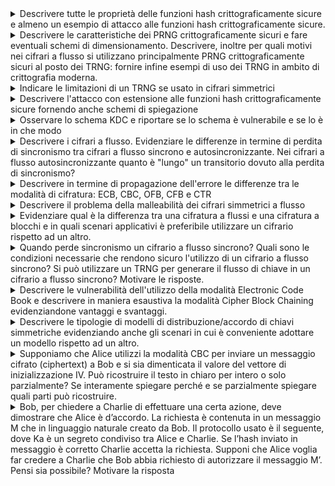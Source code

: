 <details>
  <summary>Descrivere tutte le proprietà delle funzioni hash crittograficamente sicure e almeno un esempio di attacco alle funzioni hash crittograficamente sicure.
</summary>

  **Una funzione hash crittograficamente sicura deve soddisfare le seguenti proprietà:**  

1. **Efficienza**  
   Deve essere computazionalmente facile calcolare l’hash \( H(x) \) per ogni input \( x \) indipendentemente dalla sua lunghezza.

2. **Unidirezionalità**  
   Deve essere computazionalmente difficile risalire all’input \( x \) data solo l'impronta\( H(x) \).

3. **Resistenza debole alle collisioni**  
   Dato un input \( x \), deve essere difficile trovare un altro input \( y \ne x \) tale che \( H(y) = H(x) \).

4. **Resistenza forte alle collisioni**  
   Deve essere difficile trovare qualsiasi coppia di input distinti \( (x, y) \) tale che \( H(x) = H(y) \).

## Esempio di attacco: Birthday Attack

Il **Birthday Attack** è un attacco crittografico che sfrutta il paradosso del compleanno per trovare collisioni in una funzione hash.

- **Obiettivo**: trovare due input differenti \( x \) e \( y \) tali che \( H(x) = H(y) \).
- **Utilizzo**: può essere usato, ad esempio, per ottenere la firma digitale su un documento apparentemente innocuo e riutilizzarla su un altro documento malevolo con lo stesso hash.
- **Motivazione**: la probabilità di collisione aumenta con il numero di tentativi effettuati, rendendo questo attacco efficace per funzioni hash con output troppo corto.

</details>

<details>
  <summary>Descrivere le caratteristiche dei PRNG crittograficamente sicuri e fare eventuali schemi di dimensionamento. Descrivere, inoltre per quali motivi nei cifrari a flusso si utilizzano principalmente PRNG crittograficamente sicuri al posto dei TRNG: fornire infine esempi di uso dei TRNG in ambito di crittografia moderna.
</summary>

**I PRNG** crittograficamente sicuri devono avere le seguenti caratteristiche:

  **Casualità dei bit di uscita:** che si verifica sottoponendo l’uscita ad una serie di test statistici previsti dallo standard FIPS 140-2
**Imprevedibilità dei bit di uscita:** che si verifica sottoponendo l’uscita del componente al test next-bit che considera L bit e a partire da essi verifica se esiste un protocollo polinomiale in grado di predire con una probabilità maggiore di 0.5 il bit (L+1)-esimo.
**Indeducibilità del seme:** Deve essere computazionalmente infattibile per un intrusore riuscire a risalire ai bit precedenti fino al seme iniziale. Questa caratteristica è garantita dall’utilizzo di una funzione unidirezionale al posto o della funzione G di calcolo dello stato futuro, o della funzione F di uscita, dell’automa a stati finiti con cui è implementato il PRNG crittografico.
4
Per garantire sicurezza, la lunghezza del seed deve essere almeno pari al livello di sicurezza desiderato. Esempio:

Sicurezza a 128 bit ⇒ seed di almeno 128 bit.

Sicurezza a 256 bit ⇒ seed di almeno 256 bit.

Nei **cifrari a flusso** si utilizzano principalmente PRNG crittograficamente sicuri al posto dei TRNG perché questi ultimi hanno un grosso limite legato alla frequenza di generazione. La maggior parte degli scenari applicativi richiede una frequenza molto alta di generazione di chiave che il TRNG non può garantire, perché quest’ultimo estrae bit casuali da fenomeni fisici che non si verificano in base alle nostre esigenze. Un secondo motivo è legato alla non riproducibilità del flusso di uscita che caratterizza i TRNG e che è fondamentale ai fini dell’implementazione di un cifrario a flusso.
**Esempi di utilizzo** di TRNG in ambito della crittografia moderna sono tutti i componenti crittografici che richiedono un seed iniziale casuale, imprevedibile e indeducibile come appunto i PRNG crittograficamente sicuri, oppure una chiave segreta che necessariamente deve essere generata in modo da essere casuale, imprevedibile e indeducibile, come le funzioni di Encryption.

</details>
<details>
<summary>Indicare le limitazioni di un TRNG se usato in cifrari simmetrici</summary>

  **Le limitazioni nell’uso di un TRNG** per implementare un cifrario simmetrico si evidenziano nel caso di cifrari a flusso.
Nei cifrari a flusso non è possibile utilizzare TRNG per la generazione del flusso di chiave perché c’è un limite intrinseco legato alla frequenza di generazione. La maggior parte degli scenari applicativi richiede una frequenza molto alta di generazione di chiave che il TRNG non può garantire, perché quest’ultimo estrae bit casuali da fenomeni fisici che non si verificano in base alle nostre esigenze. Un secondo motivo è legato alla non riproducibilità del flusso di uscita che caratterizza i TRNG e che è fondamentale ai fini dell’implementazione di un cifrario a flusso.

</details>

<details>
<summary>Descrivere l'attacco con estensione alle funzioni hash crittograficamente sicure fornendo anche schemi di spiegazione</summary>

  **L’attacco con estensione della lunghezza del messaggio (length extension attack)** colpisce tutte quelle situazioni in cui una funzione hash crittograficamente sicura viene implementata secondo lo schema di compressione iterata, caratteristico di algoritmi come MD5, SHA-1 e SHA-2. Questo schema, pur garantendo efficienza e modularità, introduce una vulnerabilità strutturale sfruttabile in particolari condizioni d’uso, in particolare quando la funzione hash viene impiegata per generare un codice di autenticazione (MAC) del tipo H(s || m), dove s è un segreto condiviso tra il mittente e il destinatario, e m è il messaggio da autenticare.

In questo contesto, un attaccante che riesca a ottenere l’impronta H(s || m) pur senza conoscere il valore del segreto s, può sfruttare le caratteristiche iterative della funzione hash per costruire un nuovo messaggio m* = m || padding || m′ e calcolarne un hash valido H(s || m || padding || m′), dove m′ è un’estensione arbitraria scelta dall’attaccante. Il principio chiave dell’attacco è che l’hash H(s || m) rappresenta lo stato intermedio della funzione di compressione subito dopo l’elaborazione di s || m. Utilizzando questo stato come punto di partenza, l’attaccante può continuare la computazione dell’hash in modo coerente, come se fosse stato il mittente legittimo.

L’unica difficoltà per l’attaccante sta nell’indovinare la lunghezza di s, necessaria per calcolare correttamente il padding. Tuttavia, se s è di lunghezza nota o prevedibile (ad esempio una chiave fissa di 16 o 32 byte), questa operazione è del tutto fattibile. Una volta stimata correttamente la lunghezza, l’attaccante è in grado di riprodurre il padding che la funzione hash avrebbe aggiunto automaticamente a s || m, e proseguire con i blocchi di m′ utilizzando lo stesso schema iterativo.

Anche nei casi in cui lo schema di compressione iterata includa padding alla fine del messaggio, l’attacco resta pericoloso. Questo è particolarmente vero quando il messaggio m ha forma numerica o binaria e il sistema ricevente non è in grado di distinguere tra messaggi originari e quelli estesi artificialmente, in quanto la struttura risultante m || padding || m′ può apparire semanticamente valida o indistinguibile dall’originale. In questi scenari, non è solo la funzione hash a essere vulnerabile, ma l’intero protocollo di autenticazione.

Per proteggersi da questo tipo di attacco, la contromisura più semplice ed efficace è evitare la costruzione H(s || m) e preferire invece H(m || s), invertendo l’ordine tra il messaggio e il segreto. Così facendo, l’attaccante non può più simulare la continuazione del processo hash, poiché non conosce s, che in questo caso si troverebbe alla fine e quindi sarebbe incluso in blocchi che non può costruire o modificare.

<pre>
**schema normale**
Mittente: Alice

Segreto: s
Messaggio: m

Calcolo:
  H(s || m) = HASH OUTPUT

Schema interno:

  [ IV ] ──▶ f ──▶ f ──▶ ... ──▶ f ──▶ Final ──▶ H(s || m)
              ▲       ▲              ▲
             s_1     m_1          padding

             
**lenght extension attack**
Attaccante:

Conosce: m, H(s || m)
Non conosce: s

Obiettivo: costruire m* = m || padding || m′ e ottenere H(s || m || padding || m′)

Strategia:
  1. Usa H(s || m) come stato iniziale fittizio.
  2. Aggiunge blocchi m′ personalizzati.
  3. Continua il calcolo come se fosse legittimo.

Schema:

  [ H(s || m) ] ──▶ f ──▶ f ──▶ Final ──▶ H(s || m || padding || m′)
                      ▲       ▲
                   m′_1     m′_2 (scelti dall’attaccante)

Messaggio forgiato inviato:
  m* = m || padding || m′
  hash_falsificato = H(s || m || padding || m′)
</pre>
</details>

<details>
<summary>Osservare lo schema KDC e riportare se lo schema è vulnerabile e se lo è in che modo</summary>
 
  **Lo schema di implementazione di questo centro di distribuzione delle chiavi**, così com’è, non è vulnerabile nel senso della **riservatezza** a patto che:
Il database in cui T custodisce le master key **Ka** e **Kb** sia assolutamente protetto, e inoltre **Ka** e **Kb** devono essere impossibili da dedurre, intercettare o indovinare.
I numeri random **Ra** ed **Rb** devono essere assolutamente causali, imprevedibili e indeducibili (altrimenti il protocollo sarebbe vulnerabile nella fase in cui le parti si identificano tra di loro)
La chiave di sessione k deve essere casuale, imprevedibile e indeducibile.
Fatte queste ipotesi il protocollo è robusto dal punto di vista della riservatezza ma non dell’integrità. Un intrusore è sempre in grado di modificare i messaggi a caso e questo può causare un Denial of Service (DoS) perché le parti non riusciranno a cifrare e decifrare correttamente, dunque la sessione sarà invalidata.

Con la presenza dei passaggi 4 e 5 un attacco con replica al passaggio 3 sarebbe evitato solo nel modello di minaccia in cui l’intrusore fosse in grado di avviare un attacco attivo sul canale che interconnette A e B, ma non conosca completamente la chiave di sessione k o ne abbia una conoscenza solo parziale.

Se consideriamo il modello di minaccia più sfortunato in cui l’attaccante sia riuscito a decifrare la chiave di sessione K, l’attacco con replica al passaggio 3 avrebbe successo. L’intrusore potrebbe avviare una comunicazione con B facendo partire il protocollo direttamente al passaggio 3 grazie al messaggio precedentemente intercettato. Grazie alla conoscenza di K potrebbe quindi impersonificare A rispondendo correttamente alla sfida al passaggio 5 e da quel momento catturare ogni informazione inviata successivamente.
Sarebbe stato possibile evitare questo attacco solo con una precauzione molto costosa, ovvero quella di far tenere traccia a B di tutte le chiavi di sessione precedentemente utilizzate, in modo da rivelare l’attacco, ma nello schema proposto non è previsto.
È prevista tuttavia una soluzione parziale a questa vulnerabilità visto che KDC attribuisce un tempo di vita limitato alle chiavi di sessione.

</details>
<details>
  <summary>Descrivere i cifrari a flusso. Evidenziare le differenze in termine di perdita di sincronismo tra cifrari a flusso sincrono e autosincronizzante. Nei cifrari a flusso autosincronizzante quanto è "lungo" un transitorio dovuto alla perdita di sincronismo?</summary>
  
 **sono algoritmi crittografici simmetrici** che operano trasformando il testo in chiaro un bit o un byte alla volta, invece che in blocchi fissi come nei cifrari a blocchi. Funzionano generando un flusso di bit pseudocasuali, detto keystream, a partire da una chiave segreta e da un eventuale vettore di inizializzazione. Questo flusso viene poi combinato con il testo in chiaro mediante un'operazione XOR, ottenendo così il testo cifrato. La stessa operazione, applicata al testo cifrato e al medesimo keystream, consente di recuperare il testo originale. Il punto di forza dei cifrari a flusso è l’efficienza: sono estremamente veloci e leggeri, rendendoli particolarmente adatti alla cifratura in tempo reale di flussi di dati continui come audio o video. Tuttavia, la loro sicurezza dipende in modo critico dal fatto che il keystream non venga mai riutilizzato con la stessa chiave, altrimenti diventano vulnerabili ad attacchi crittanalitici.

Un’interferenza attiva sul canale, come la modifica, la cancellazione o l’inserimento di bit, può provocare perdita di sincronismo. Nei cifrari a flusso sincroni, in cui il keystream dipende unicamente dalla chiave segreta e non dai dati trasmessi, la perdita o l’inserimento di un singolo bit compromette definitivamente la sincronizzazione tra le parti. Da quel momento in poi, la decifrazione produrrà risultati errati per tutto il messaggio successivo. Tuttavia, un errore isolato, come la modifica di un singolo bit durante la trasmissione, non compromette il sincronismo: l’errore resta confinato a quel bit e non si propaga oltre.

Nei cifrari a flusso autosincronizzanti, invece, il keystream è calcolato in funzione di una finestra dei bit precedenti del testo cifrato, solitamente gestita tramite uno shift register. In questo caso, ogni bit del keystream dipende da un numero fisso di bit cifrati precedenti (es. gli ultimi n bit). Di conseguenza, qualunque tipo di attacco attivo sul canale — che sia modifica, cancellazione o inserimento di bit — provoca una perdita temporanea di sincronismo, ma questa si auto-corregge dopo l’elaborazione di n bit corretti. Il periodo in cui il ricevente produce output errato a causa della perdita di sincronizzazione è detto transitorio, e ha una durata esattamente pari alla lunghezza dello shift register usato, cioè n bit. Superato questo intervallo, la corretta sincronizzazione viene ripristinata automaticamente, rendendo i cifrari autosincronizzanti più resilienti alla corruzione del canale rispetto ai cifrari sincroni.
</details>

<details>
  <summary>Descrivere in termine di propagazione dell'errore le differenze tra le modalità di cifratura: ECB, CBC, OFB, CFB e CTR
</summary>
  
  **La modalità ECB (Electronic Codebook)** è la più semplice e intuitiva: ogni blocco del testo in chiaro viene cifrato indipendentemente dagli altri usando la stessa chiave. Questo approccio ha il vantaggio della semplicità e della possibilità di cifrare e decifrare i blocchi in parallelo, ma è considerato insicuro perché blocchi identici producono blocchi cifrati identici, rivelando pattern nel messaggio. Dal punto di vista della propagazione dell’errore, se un blocco del testo cifrato viene corrotto, solo il blocco corrispondente del testo in chiaro risulterà errato in fase di decifrazione; non ci sono effetti sugli altri blocchi. Come descritto nel testo, l'errore non si propaga oltre il blocco alterato.
  **La modalità CBC (Cipher Block Chaining)** introduce una dipendenza tra i blocchi: ogni blocco in chiaro viene XORato con il blocco cifrato precedente prima della cifratura. Il primo blocco viene XORato con un vettore di inizializzazione (IV). Questo schema offre una sicurezza maggiore rispetto a ECB in quanto maschera la ripetizione dei dati, ma comporta una propagazione dell’errore più ampia: un errore in un blocco cifrato compromette completamente il blocco in chiaro corrispondente, e produce un errore parziale nel blocco successivo, poiché viene utilizzato un valore decifrato (alterato) come input del prossimo XOR. Questa struttura a pipeline provoca propagazione dell'errore.
  **La modalità CFB (Cipher Feedback)** converte un cifratore a blocchi in un cifratore a flusso autosincronizzante. In essa, il blocco cifrato precedente (o l’IV all’inizio) viene cifrato, e il risultato è XORato con il blocco di testo in chiaro per ottenere il cifrato. In questa configurazione, un errore in un bit del testo cifrato produce un errore nello stesso bit del blocco di testo in chiaro corrispondente, e l’intero blocco successivo risulterà errato perché si utilizza il blocco cifrato corrotto come input per il passo successivo. Anche in CFB, quindi, l’errore si propaga su due blocchi, ma in modo diverso da CBC: l'errore dura "solamente" un transitorio (di lunghezza definita dalla lunghezza degli shift register); decisamente non l'ideale per un canale rumoroso.
  L**a modalità OFB** ci ricorda un cifrario a flusso sincrono. Essendoci una retroazione del flusso di chiave e non del cifrato la modifica di un bit del cifrato impatta solo sulla decodifica di quel bit, e non su tutto il flusso di dati. Quindi rispetto alla modifica dei bit di cifrato non si ha propagazione dell’errore e questo rende la modalità OFB più indicata della modalità CFB nei casi di canali rumorosi. La cancellazione o l’iniezione di bit nel cifrato invece provocano una perdita di sincronismo definitiva.
Infine, **la modalità CTR (Counter Mode)** impiega un contatore che viene cifrato a ogni passo per generare un keystream indipendente dal testo in chiaro o cifrato. Ogni blocco del messaggio viene quindi XORato con il blocco corrispondente del keystream; situazione analoga a **OFB**.
</details>


<details>
  <summary>
    Descrivere il problema della malleabilità dei cifrari simmetrici a flusso
  </summary>
  
  **I cifrari simmetrici a flusso** eseguono l’operazione di cifratura e decifrazione per mezzo di una somma modulo 2 tra il messaggio in chiaro e un flusso di chiave. Il problema della malleabilità è una vulnerabilità insita in questo schema e nelle proprietà dell’operazione di XOR e consiste nella possibilità, sotto opportune ipotesi non comuni ma comunque possibili, dell’intrusore nel modificare il cifrato in maniera tale da avere a valle dell’operazione di decifrazione un effetto da lui voluto.
Le ipotesi sono che l’intrusore sia in grado di effettuare degli attacchi attivi sul canale di comunicazione e che abbia delle conoscenze pregresse sul contenuto del messaggio che sorgente e destinazione legittime si scambiano. In questi casi, se ci troviamo in uno scenario in cui il messaggio cifrato è fortemente strutturato, e l’intrusore è a conoscenza di questa struttura, il pericolo a fronte di un attacco che sfrutta la malleabilità è particolarmente concreto.
Supponiamo che, ad esempio, il messaggio strutturato sia un messaggio in cui il primo campo è sempre il mittente, che chiamiamo Mit1; dunque, i primi bit del cifrato si riferiscano al mittente legittimo rappresentato in forma esadecimale. Se l’intrusore sa a chi è destinato un messaggio, quindi è a conoscenza di Mit1, senza conoscere nulla sulla chiave potrebbe addirittura modificare il campo mittente con un mittente arbitrario di sua scelta Mit2. Gli basterà modificare quei bit di cifrato sommandoli modulo 2 con Mit1 XOR Mit2.

Se indichiamo con K i bit di chiave che cifrano i bit relativi alla rappresentazione esadecimale del campo mittente, avremo in fase di decifrazione un messaggio così composto: Mit1 XOR K XOR Mit1 XOR Mit2 XOR K.
Dal momento che per le proprietà dello XOR i termini uguali si elidono, il risultato sarà che il destinatario decifrerà un messaggio in cui il campo mittente ha la rappresentazione esadecimale di Mit2, il mittente scelto dall’attaccante.

</details>

<details>
  <summary>Evidenziare qual è la differenza tra una cifratura a flussi e una cifratura a blocchi e in quali scenari applicativi è preferibile utilizzare un cifrario rispetto ad un altro.
</summary>
  
  **I cifrari a flusso** si ispirano al cifrario perfetto della crittografia classica denominato One Time Pad e prevedono che uno o pochi bit alla volta del messaggio in chiaro siano sommati modulo due con un flusso di chiave opportunamente generato. Lo scenario applicativo in cui è preferibile utilizzare i cifrari a flusso è quello di trasmissione di dati orientata al flusso, come applicazioni web, telefonia, ecc., perché per come è implementato non introduce rallentamenti; quindi, tipicamente risulta più veloce di un cifrario a blocchi.
I cifrari a blocchi in linea generale si ispirano ai cifrari poligrafici composti della Teoria di Shannon secondo cui, per rendere sicuro ai fini della riservatezza un cifrario che non è perfetto, bisogna eseguire iterativamente operazioni di trasposizione e sostituzione su blocchi di messaggio in chiaro, al fine di ottenere confusione e diffusione. Quindi i cifrari a blocchi prevedono che il messaggio in chiaro sia suddiviso in blocchi di grandezza variabile a seconda della modalità di cifratura. Gli scenari in cui è preferibile utilizzare questi cifrari sono applicazioni asincrone, store and forward, come di protezione di file, pacchetti, strutture dati, posta elettronica, perché è più facile impiegare correttamente un cifrario a blocchi rispetto a un cifrario a flusso, e comunque, un cifrario a blocchi usato scorrettamente risulta comunque più sicuro di un cifrario a flusso usato scorrettamente.

</details>


<details>
  <summary>
    Quando perde sincronismo un cifrario a flusso sincrono? Quali sono le condizioni necessarie che rendono sicuro l'utilizzo di un cifrario a flusso sincrono? Si può utilizzare un TRNG per generare il flusso di chiave in un cifrario a flusso sincrono? Motivare le risposte.
  </summary>
  
  **Un cifrario a flusso sincrono** perde sincronismo quando sul canale di trasmissione viene effettuato un attacco attivo che provoca la cancellazione di un bit o l’iniezione di un bit fake sul flusso del cifrato. Da quel momento in poi si verifica una perdita di sincronismo definitiva tra sorgente e destinazione e la decifrazione non avviene più correttamente. Questo perché, nei due casi sopra citati, la conseguenza dell’attacco sarà una non corrispondenza tra l’i-esimo bit del messaggio in chiaro e l’i-esimo bit del flusso di chiave, condizione necessaria per una corretta decifrazione.
La generazione del flusso di chiave usato nei cifrari a flusso deve essere assolutamente casuale, imprevedibile, indeducibile e usata una volta sola.
Un TRNG non può essere utilizzato per generare un flusso di chiavi per due motivi:

* Per sua natura non permette riproducibilità del flusso di chiave, e questo è fondamentale nei cifrari a flusso in cui è necessario avere lo stesso flusso di chiave lato sorgente e lato destinazione.
* Per sua natura il TRNG non può garantire un’elevata frequenza di generazione, in quanto la sequenza di bit casuali viene estratta da un processo di campionamento, filtraggio e post-produzione di fenomeni naturali che non possono verificarsi in base alle nostre esigenze.

</details>

<details>
  <summary>
    Descrivere le vulnerabilità dell'utilizzo della modalità Electronic Code Book e descrivere in maniera esaustiva la modalità Cipher Block Chaining evidenziandone vantaggi e svantaggi.
  </summary>
  
  **La modalità di cifratura ECB** prevede che ogni blocco di testo in chiaro sia cifrato in maniera indipendente e totalmente scollegata dagli altri blocchi. Questo provoca un forte determinismo perché l’uscita non sarà veramente aleatoria; basti pensare che a blocchi di testo in chiaro identici corrisponderanno blocchi di cifrato identici. In questo modo viene violato un principio cardine della riservatezza, ovvero quello secondo cui un intrusore dall’osservazione del canale non deve poter imparare nulla di più di ciò che conosceva prima. Se si utilizza la modalità ECB per cifrare due volte lo stesso messaggio, a un intrusore basta osservare il canale per capire subito che è stato inviato per due volte lo stesso messaggio, quindi la riservatezza non è garantita. Dunque, la modalità ECB non è in grado di nascondere certe caratteristiche del testo in chiaro e, come avviene in questi casi, un crittoanalista esperto dalla sola analisi del cifrato ci potrà dedurre molte informazion

**La modalità CBC** prevede che ogni blocco di testo cifrato dipenda da tutti i blocchi precedenti di testo in chiaro. La struttura è una pipeline in cui ogni blocco di testo in chiaro, prima di essere cifrato con una trasformazione di encryption che ha la chiave segreta di cifratura k uguale per tutti i blocchi, viene sommato modulo 2 con il blocco cifrato ottenuto al passo precedente. In questo modo si elimina quel determinismo che si ha nella modalità ECB. Per evitare all’intrusore di capire se sono stati cifrati due blocchi uguali o con la stessa intestazione, il blocco di testo in chiaro, prima della cifratura, viene sommato modulo 2 con un vettore di inizializzazione non segreto, ma che deve essere invece casuale, imprevedibile e usato una e una sola volta. L’ultimo blocco di cifrato inoltre viene riempito secondo opportune tecniche di padding.

**I vantaggi** della modalità CBC sono:
* Aleatorietà dell’uscita, a patto che il vettore di inizializzazione sia casuale, imprevedibile e usato una e una sola volta.
  
**Gli svantaggi** sono:
* La struttura a pipeline impedisce il processamento in parallelo dei singoli blocchi, quindi efficienza minore rispetto alla modalità ECB
* Il padding introduce un overhead (anche EBC ha il padding, è un malus ma non è un peggioramento rispetto a ECB)
* Se viene meno l’integrità di un blocco di cifrato l’errore si propaga anche sui blocchi successivi
* In fase di decifrazione viene usata la funzione inversa D, quindi in caso di implementazione hardware non può essere utilizzatolo lo stesso componente per la stazione trasmittente e quella ricevente.

</details>

<details>
  <summary>
    Descrivere le tipologie di modelli di distribuzione/accordo di chiavi simmetriche evidenziando anche gli scenari in cui è conveniente adottare un modello rispetto ad un altro.
  </summary>
  
  **Esistono due famiglie di modelli** per la distribuzione/accordo di chiavi simmetriche tra due entità:
  
* Una famiglia che prevede che in precedenza ci sia stato un Key Agreement tra le entità, ovvero sia stato distribuito almeno una volta un segreto tra le entità, attraverso un canale dedicato fuori banda. Appartengono a questa famiglia due modelli, il **modello Master Key** e il **modello KDC (Key Distribution Center)**
* Una famiglia che non prevede Key Agreement. In questo caso viene utilizzato o un protocollo di scambio detto di **Diffie-Hellman** oppure un **cifrario asimmetrico**.

**Il Modello Master Key** prevede che le entità siano già in possesso di un segreto condiviso con l’altra entità, chiamato Master Key, che non viene utilizzato per cifrare messaggi. Siccome la distribuzione di un segreto su canale dedicato è molto costosa, per preservare questo segreto si faranno circolare il minor numero di testi cifrati possibili prodotti con l’uso della Master Key. I messaggi verranno cifrati con delle chiavi, dette di sessione, che verranno distribuite in forma cifrata all’altra entità sul canale insicuro, reso sicuro dall’uso della Master Key, che ne preserva la riservatezza. La Master Key, quindi, avrà vita più lunga possibile e verrà usata solo per cifrare chiavi di sessione. La chiave di sessione invece verrà cambiata spesso per evitare che un intrusore possa intercettare un alto numero di testi cifrati con la stessa chiave e possa dedurre qualche informazione. Questo modello ha un grosso problema di scalabilità visto che il numero di Master Key che devono essere scambiate su canale dedicato è proporzionale a n^2, dove n è il numero di entità.

**Il modello KDC** non risolve completamente il problema della scalabilità ma lo migliora, in quanto prevede un numero di chiavi che devono essere scambiate su un canale dedicato pari a n, ovvero una chiave per ogni entità. Per realizzare questo modello però dobbiamo introdurre una terza parte chiamata centro di distribuzione delle chiavi (KDC – Key Distribution Center). L’ipotesi che assumiamo è che le entità A e B abbiano condiviso con T, entità fidata del KDC, rispettivamente le chiavi Ka e Kb, in maniera totalmente sicura e tale da non poter essere indovinate, dedotte o intercettate. Quando l’entità A vorrà comunicare con B in forma cifrata, dovrà inviare a T la richiesta per ricevere una chiave di sessione. T quindi genererà la chiave e la distribuirà in maniera sicura ad A. A quindi metterà anche B in condizione di conoscere quella chiave che entrambi useranno per cifrare e decifrare i messaggi che si scambiano.

Gli scenari in cui è conveniente usare questi modelli sono quelli chiusi, con un numero di utenti limitato, ad esempio scenari in cui è necessario garantire riservatezza ai messaggi scambiati tra entità all’interno di una rete aziendale.

Per quanto riguarda la famiglia di modelli per la distribuzione/accordo di chiavi simmetriche tra due entità, **senza un precedente Key Agreement**, è possibile utilizzare il protocollo di **Diffie- Hellman**, che è un meccanismo crittografico che si basa sul problema difficile della teoria dei numeri (il problema del logaritmo discreto), e consente a due entità di concordare un segreto scambiandosi delle informazioni sul canale insicuro.

Un altro modo per distribuire una chiave simmetrica tra entità senza precedenti Key Agreement è l’utilizzo di cifrari asimmetrici. Le due parti possono scambiarsi chiavi di sessione in forma cifrata sfruttando il requisito di autenticità della chiave pubblica, garantito dall’infrastruttura a chiave pubblica (PKI).

Queste ultime due soluzioni sono convenienti da usare in quegli scenari aperti, in cui abbiamo un numero di utenti che è in continuo aumento e quindi è necessario che venga garantito il requisito della scalabilità.

</details>

<details>
  <summary>
    Supponiamo che Alice utilizzi la modalità CBC per inviare un messaggio cifrato (ciphertext) a Bob e si sia dimenticata il valore del vettore di inizializzazione IV. Può ricostruire il testo in chiaro per intero o solo parzialmente? Se interamente spiegare perché e se parzialmente spiegare quali parti può ricostruire.
  </summary>
  
  **Con la modalità CBC**, in fase di decifrazione se non si ha la disponibilità del vettore di inizializzazione IV il messaggio può essere ricostruito solo parzialmente. In particolare, possono essere decifrati tutti i blocchi di cifrato ad esclusione del primo. Questo perché nello schema di decifrazione strutturato in pipeline, il vettore di inizializzazione va ad influenzare solo la ricostruzione del primo blocco di cifrato, sommandosi in XOR all’uscita della trasformazione D applicata al primo blocco, e non ha alcuna influenza ai passi successivi della decifrazione, in cui in XOR all’uscita della trasformazione D si vanno a sommare i blocchi di cifrato al passo precedente. (Però prof… l’IV passa in chiaro all’inizio della conversazione, come cazzo fa Bob a perderlo se glielo abbiamo appena mandato => bob è un rimasto)

</details>

<details>
  <summary>
    Bob, per chiedere a Charlie di effettuare una certa azione, deve dimostrare che Alice è d’accordo. La richiesta è contenuta in un messaggio M che in linguaggio naturale creato da Bob. Il protocollo usato è il seguente, dove Ka è un segreto condiviso tra Alice e Charlie. Se l’hash inviato in messaggio è corretto Charlie accetta la richiesta. Supponi che Alice voglia far credere a Charlie che Bob abbia richiesto di autorizzare il messaggio M’. Pensi sia possibile?
Motivare la risposta
  </summary>
Se Alice è in grado di trovare un messaggio M’ con impronta uguale a M, ovvero tale che H(M)=H(M’) è possibile. Questo perché indipendentemente del segreto Ka, in questo caso si avrà sempre che H(M||Ka) = H(M’||Ka), quindi H(M||Ka) sarà un autenticatore anche per M’ e non solo per M. Per tutte le funzioni hash le collisioni possono sempre esserci; infatti, nella realtà tutti gli algoritmi di cui disponiamo per la realizzazione di funzioni hash non hanno realmente un comportamento da oracolo casuale. È per questo che per aumentare l’aleatorietà nel comportamento di una funzione hash e ridurre attacchi di questo tipo, detti attacchi alla collisione, nella pratica non ci si limita ad effettuare una compressione sola ma una doppia compressione.
</details>
